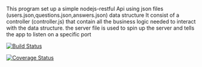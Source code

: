 This program set up a simple nodejs-restful Api using json files (users.json,questions.json,answers.json) data structure
It consist of a controller (controller.js) that contain all the business logic needed to interact with the data structure.
the server file is used to spin up the server and tells the app to listen on a specific port

[![Build Status](https://travis-ci.org/ugolysoft/RESTAPI-Nodejs.svg?branch=master)](https://travis-ci.org/ugolysoft/RESTAPI-Nodejs)

[![Coverage Status](https://coveralls.io/repos/github/ugolysoft/RESTAPI-Nodejs/badge.svg)](https://coveralls.io/github/ugolysoft/RESTAPI-Nodejs)